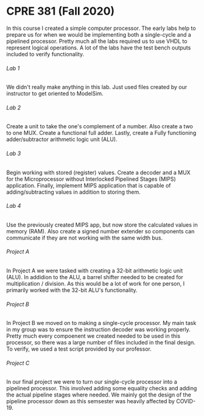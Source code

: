 # CPRE 381 (Fall 2020)
In this course I created a simple computer processor. The early labs help to prepare us for when we would be implementing both a single-cycle and a pipelined processor. Pretty much all the labs required us to use VHDL to represent logical operations. A lot of the labs have the test bench outputs included to verify functionality.

###### Lab 1
We didn't really make anything in this lab. Just used files created by our instructor to get oriented to ModelSim.

###### Lab 2
Create a unit to take the one's complement of a number. Also create a two to one MUX. Create a functional full adder. Lastly, create a Fully functioning adder/subtractor arithmetic logic unit (ALU).

###### Lab 3
Begin working with stored (register) values. Create a decoder and a MUX for the Microprocessor without Interlocked Pipelined Stages (MIPS) application. Finally, implement MIPS application that is capable of adding/subtracting values in addition to storing them.

###### Lab 4
Use the previously created MIPS app, but now store the calculated values in memory (RAM). Also create a signed number extender so components can communicate if they are not working with the same width bus.

###### Project A
In Project A we were tasked with creating a 32-bit arithmetic logic unit (ALU). In addidion to the ALU, a barrel shifter needed to be created for multiplication / division. As this would be a lot of work for one person, I primarily worked with the 32-bit ALU's functionality.

###### Project B
In Project B we moved on to making a single-cycle processor. My main task in my group was to ensure the instruction decoder was working properly. Pretty much every compoenent we created needed to be used in this processor, so there was a large number of files included in the final design. To verify, we used a test script provided by our professor.

###### Project C
In our final project we were to turn our single-cycle processor into a pipelined processor. This involved adding some equality checks and adding the actual pipeline stages where needed. We mainly got the design of the pipeline processor down as this semsester was heavily affected by COVID-19.
